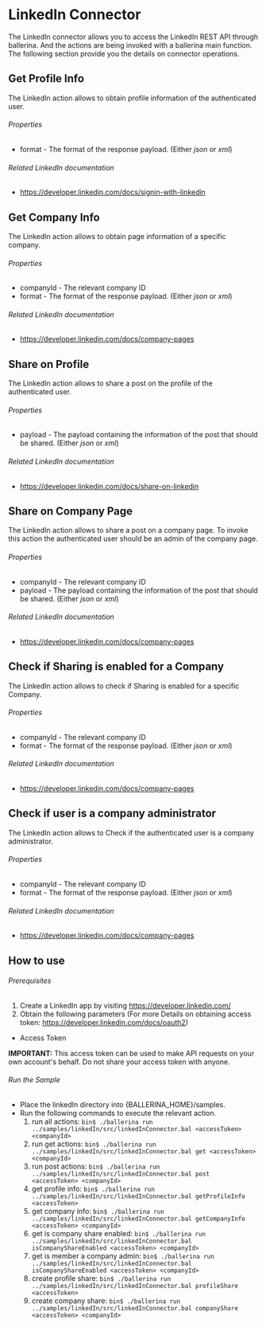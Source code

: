 # LinkedIn Connector
  The LinkedIn connector allows you to access the LinkedIn REST API through ballerina. And the actions are being invoked
  with a ballerina main function. The following section provide you the details on connector operations.

## Get Profile Info
  The LinkedIn action allows to obtain profile information of the authenticated user.

###### Properties
  * format - The format of the response payload. (Either _json_ or _xml_)

###### Related LinkedIn documentation
  * <https://developer.linkedin.com/docs/signin-with-linkedin>

## Get Company Info
 The LinkedIn action allows to obtain page information of a specific company.

###### Properties
  * companyId - The relevant company ID
  * format - The format of the response payload. (Either _json_ or _xml_)

###### Related LinkedIn documentation
  * <https://developer.linkedin.com/docs/company-pages>

## Share on Profile
 The LinkedIn action allows to share a post on the profile of the authenticated user.

###### Properties
  * payload - The payload containing the information of the post that should be shared. (Either _json_ or _xml_)

###### Related LinkedIn documentation
  * <https://developer.linkedin.com/docs/share-on-linkedin>

## Share on Company Page
  The LinkedIn action allows to share a post on a company page. To invoke this action the authenticated user should be an admin of the company page.

###### Properties
  * companyId - The relevant company ID
  * payload - The payload containing the information of the post that should be shared. (Either _json_ or _xml_)

###### Related LinkedIn documentation
  * <https://developer.linkedin.com/docs/company-pages>

## Check if Sharing is enabled for a Company
  The LinkedIn action allows to check if Sharing is enabled for a specific Company.

###### Properties
  * companyId - The relevant company ID
  * format - The format of the response payload. (Either _json_ or _xml_)

###### Related LinkedIn documentation
  * <https://developer.linkedin.com/docs/company-pages>

## Check if user is a company administrator
  The LinkedIn action allows to Check if the authenticated user is a company administrator.

###### Properties
  * companyId - The relevant company ID
  * format - The format of the response payload. (Either _json_ or _xml_)

###### Related LinkedIn documentation
  * <https://developer.linkedin.com/docs/company-pages>


## How to use

###### Prerequisites
1. Create a LinkedIn app by visiting <https://developer.linkedin.com/>
2. Obtain the following parameters  (For more Details on obtaining access token: <https://developer.linkedin.com/docs/oauth2>)
  * Access Token

   **IMPORTANT:** This access token can be used to make API requests on your own account's behalf. Do not share your access token with anyone.

###### Run the Sample
- Place the linkedIn directory into {BALLERINA_HOME}/samples.
- Run the following commands to execute the relevant action.
  1. run all actions:
  `bin$ ./ballerina run ../samples/linkedIn/src/linkedInConnector.bal <accessToken> <companyId>`
  2. run get actions:
  `bin$ ./ballerina run ../samples/linkedIn/src/linkedInConnector.bal get <accessToken> <companyId>`
  3. run post actions:
  `bin$ ./ballerina run ../samples/linkedIn/src/linkedInConnector.bal post <accessToken> <companyId>`
  4. get profile info:
  `bin$ ./ballerina run ../samples/linkedIn/src/linkedInConnector.bal getProfileInfo <accessToken>`
  5. get company info:
  `bin$ ./ballerina run ../samples/linkedIn/src/linkedInConnector.bal getCompanyInfo <accessToken> <companyId>`
  6. get is company share enabled:
  `bin$ ./ballerina run ../samples/linkedIn/src/linkedInConnector.bal isCompanyShareEnabled <accessToken> <companyId>`
  7. get is member a company admin:
  `bin$ ./ballerina run ../samples/linkedIn/src/linkedInConnector.bal isCompanyShareEnabled <accessToken> <companyId>`
  8. create profile share:
  `bin$ ./ballerina run ../samples/linkedIn/src/linkedInConnector.bal profileShare <accessToken>`
  9. create company share:
  `bin$ ./ballerina run ../samples/linkedIn/src/linkedInConnector.bal companyShare <accessToken> <companyId>`
